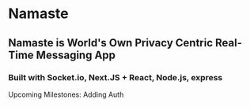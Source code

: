 # Namaste

## Namaste is World's Own Privacy Centric Real-Time Messaging App

### Built with Socket.io, Next.JS + React, Node.js, express

Upcoming Milestones:
Adding Auth
